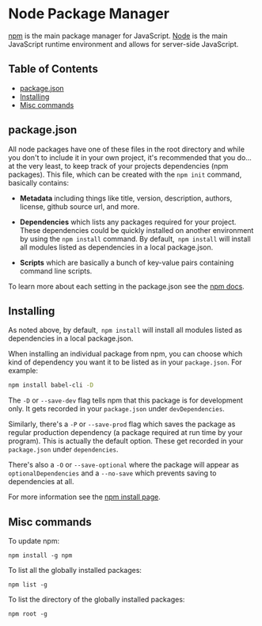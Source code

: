 # Node Package Manager


[npm](https://www.npmjs.com/) is the main package manager for JavaScript. [Node](https://nodejs.org/en/) is the main JavaScript runtime environment and allows for server-side JavaScript.

## Table of Contents

<!-- toc -->

- [package.json](#packagejson)
- [Installing](#installing)
- [Misc commands](#misc-commands)

<!-- tocstop -->

## package.json

All node packages have one of these files in the root directory and while you don't to include it in your own project, it's recommended that you do... at the very least, to keep track of your projects dependencies (npm packages). This file, which can be created with the `npm init` command, basically contains:

- **Metadata** including things like title, version, description, authors, license, github source url, and more.

- **Dependencies** which lists any packages required for your project. These dependencies could be quickly installed on another environment by using the `npm install` command. By default,` npm install` will install all modules listed as dependencies in a local package.json.

- **Scripts** which are basically a bunch of key-value pairs containing command line scripts.

To learn more about each setting in the package.json see the [npm docs](https://docs.npmjs.com/files/package.json).


## Installing

As noted above, by default,` npm install` will install all modules listed as dependencies in a local package.json.

When installing an individual package from npm, you can choose which kind of dependency you want it to be listed as in your `package.json`. For example:

```sh
npm install babel-cli -D
```

The `-D` or `--save-dev` flag tells npm that this package is for development only. It gets recorded in your `package.json` under `devDependencies`.

Similarly, there's a `-P` or `--save-prod` flag which saves the package as regular production dependency (a package required at run time by your program). This is actually the default option. These get recorded in your `package.json` under `dependencies`.

There's also a `-O` or `--save-optional` where the package will appear as `optionalDependencies` and a `--no-save` which prevents saving to dependencies at all.

For more information see the [npm install page](https://docs.npmjs.com/cli/install).

## Misc commands

To update npm:
```
npm install -g npm
```

To list all the globally installed packages:
```
npm list -g
```

To list the directory of the globally installed packages:
```
npm root -g
```
